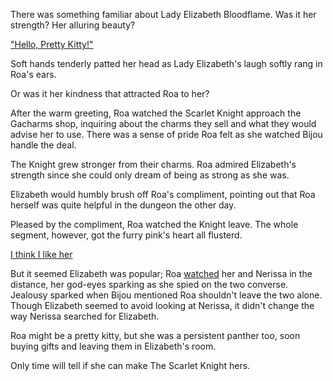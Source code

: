 <!-- title: Who's a Pretty Kitty, You Are! -->
<!-- relationship: Unrequited Love -->

There was something familiar about Lady Elizabeth Bloodflame. Was it her strength? Her alluring beauty?

["Hello, Pretty Kitty!"](#embed:https://www.youtube.com/live/iWSC8XgRlqA?si=Zpq39tm7nn4HhoSh&t=1159)

Soft hands tenderly patted her head as Lady Elizabeth's laugh softly rang in Roa's ears.

Or was it her kindness that attracted Roa to her?

After the warm greeting, Roa watched the Scarlet Knight approach the Gacharms shop, inquiring about the charms they sell and what they would advise her to use. There was a sense of pride Roa felt as she watched Bijou handle the deal.

The Knight grew stronger from their charms. Roa admired Elizabeth's strength since she could only dream of being as strong as she was.

Elizabeth would humbly brush off Roa's compliment, pointing out that Roa herself was quite helpful in the dungeon the other day.

Pleased by the compliment, Roa watched the Knight leave. The whole segment, however, got the furry pink's heart all flusterd.

[I think I like her](#embed:https://www.youtube.com/live/iWSC8XgRlqA?si=KI1pvMw54VuDuizS&t=1493)

But it seemed Elizabeth was popular; Roa [watched](https://www.youtube.com/live/iWSC8XgRlqA?si=wEybCi_1CNOe_S9x&t=2717) her and Nerissa in the distance, her god-eyes sparking as she spied on the two converse. Jealousy sparked when Bijou mentioned Roa shouldn't leave the two alone. Though Elizabeth seemed to avoid looking at Nerissa, it didn't change the way Nerissa searched for Elizabeth.

Roa might be a pretty kitty, but she was a persistent panther too, soon buying gifts and leaving them in Elizabeth's room.

Only time will tell if she can make The Scarlet Knight hers.
